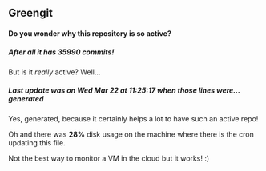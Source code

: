 ## Greengit

#### Do you wonder why this repository is so active?

##### After all it has 35990 commits!

But is it *really* active? Well...

##### Last update was on Wed Mar 22 at 11:25:17 when those lines were... generated

Yes, generated, because it certainly helps a lot to have such an active repo!

Oh and there was **28%** disk usage on the machine
where there is the cron updating this file.

Not the best way to monitor a VM in the cloud but it works! :)
